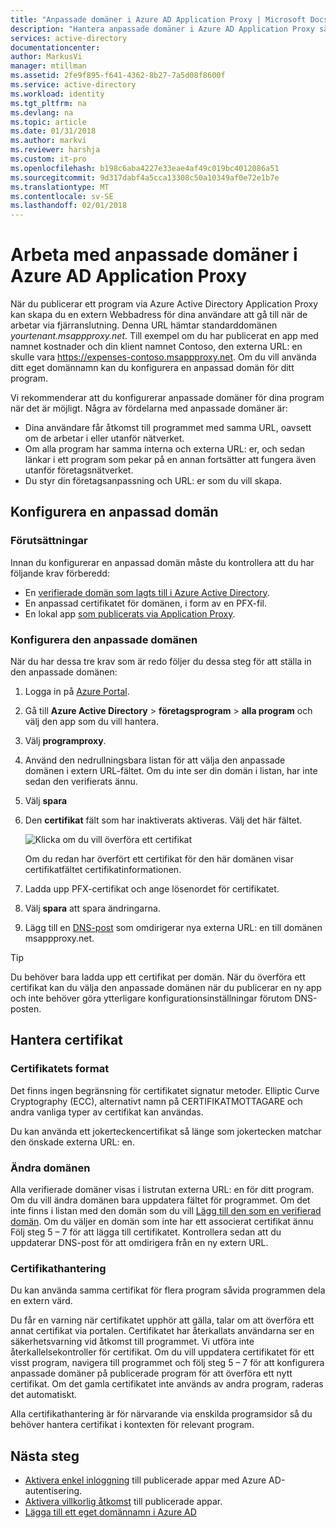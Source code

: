 ```yaml
---
title: "Anpassade domäner i Azure AD Application Proxy | Microsoft Docs"
description: "Hantera anpassade domäner i Azure AD Application Proxy så att URL: en för appen är detsamma oavsett där användarna komma åt den."
services: active-directory
documentationcenter: 
author: MarkusVi
manager: mtillman
ms.assetid: 2fe9f895-f641-4362-8b27-7a5d08f8600f
ms.service: active-directory
ms.workload: identity
ms.tgt_pltfrm: na
ms.devlang: na
ms.topic: article
ms.date: 01/31/2018
ms.author: markvi
ms.reviewer: harshja
ms.custom: it-pro
ms.openlocfilehash: b198c6aba4227e33eae4af49c019bc4012086a51
ms.sourcegitcommit: 9d317dabf4a5cca13308c50a10349af0e72e1b7e
ms.translationtype: MT
ms.contentlocale: sv-SE
ms.lasthandoff: 02/01/2018
---
```

# <a name="working-with-custom-domains-in-azure-ad-application-proxy"></a>Arbeta med anpassade domäner i Azure AD Application Proxy

När du publicerar ett program via Azure Active Directory Application Proxy kan skapa du en extern Webbadress för dina användare att gå till när de arbetar via fjärranslutning. Denna URL hämtar standarddomänen *yourtenant.msappproxy.net*. Till exempel om du har publicerat en app med namnet kostnader och din klient namnet Contoso, den externa URL: en skulle vara https://expenses-contoso.msappproxy.net. Om du vill använda ditt eget domännamn kan du konfigurera en anpassad domän för ditt program. 

Vi rekommenderar att du konfigurerar anpassade domäner för dina program när det är möjligt. Några av fördelarna med anpassade domäner är:

- Dina användare får åtkomst till programmet med samma URL, oavsett om de arbetar i eller utanför nätverket.
- Om alla program har samma interna och externa URL: er, och sedan länkar i ett program som pekar på en annan fortsätter att fungera även utanför företagsnätverket. 
- Du styr din företagsanpassning och URL: er som du vill skapa. 


## <a name="configure-a-custom-domain"></a>Konfigurera en anpassad domän

### <a name="prerequisites"></a>Förutsättningar

Innan du konfigurerar en anpassad domän måste du kontrollera att du har följande krav förberedd: 
- En [verifierade domän som lagts till i Azure Active Directory](active-directory-domains-add-azure-portal.md).
- En anpassad certifikatet för domänen, i form av en PFX-fil. 
- En lokal app [som publicerats via Application Proxy](application-proxy-publish-azure-portal.md).

### <a name="configure-your-custom-domain"></a>Konfigurera den anpassade domänen

När du har dessa tre krav som är redo följer du dessa steg för att ställa in den anpassade domänen:

1. Logga in på [Azure Portal](https://portal.azure.com).
2. Gå till **Azure Active Directory** > **företagsprogram** > **alla program** och välj den app som du vill hantera.
3. Välj **programproxy**. 
4. Använd den nedrullningsbara listan för att välja den anpassade domänen i extern URL-fältet. Om du inte ser din domän i listan, har inte sedan den verifierats ännu. 
5. Välj **spara**
5. Den **certifikat** fält som har inaktiverats aktiveras. Välj det här fältet. 

   ![Klicka om du vill överföra ett certifikat](./media/active-directory-application-proxy-custom-domains/certificate.png)

   Om du redan har överfört ett certifikat för den här domänen visar certifikatfältet certifikatinformationen. 

6. Ladda upp PFX-certifikat och ange lösenordet för certifikatet. 
7. Välj **spara** att spara ändringarna. 
8. Lägg till en [DNS-post](../dns/dns-operations-recordsets-portal.md) som omdirigerar nya externa URL: en till domänen msappproxy.net. 

>[!TIP] 
>Du behöver bara ladda upp ett certifikat per domän. När du överföra ett certifikat kan du välja den anpassade domänen när du publicerar en ny app och inte behöver göra ytterligare konfigurationsinställningar förutom DNS-posten. 

## <a name="manage-certificates"></a>Hantera certifikat

### <a name="certificate-format"></a>Certifikatets format
Det finns ingen begränsning för certifikatet signatur metoder. Elliptic Curve Cryptography (ECC), alternativt namn på CERTIFIKATMOTTAGARE och andra vanliga typer av certifikat kan användas. 

Du kan använda ett jokerteckencertifikat så länge som jokertecken matchar den önskade externa URL: en. 

### <a name="changing-the-domain"></a>Ändra domänen
Alla verifierade domäner visas i listrutan externa URL: en för ditt program. Om du vill ändra domänen bara uppdatera fältet för programmet. Om det inte finns i listan med den domän som du vill [Lägg till den som en verifierad domän](active-directory-domains-add-azure-portal.md). Om du väljer en domän som inte har ett associerat certifikat ännu Följ steg 5 – 7 för att lägga till certifikatet. Kontrollera sedan att du uppdaterar DNS-post för att omdirigera från en ny extern URL. 

### <a name="certificate-management"></a>Certifikathantering
Du kan använda samma certifikat för flera program såvida programmen dela en extern värd. 

Du får en varning när certifikatet upphör att gälla, talar om att överföra ett annat certifikat via portalen. Certifikatet har återkallats användarna ser en säkerhetsvarning vid åtkomst till programmet. Vi utföra inte återkallelsekontroller för certifikat.  Om du vill uppdatera certifikatet för ett visst program, navigera till programmet och följ steg 5 – 7 för att konfigurera anpassade domäner på publicerade program för att överföra ett nytt certifikat. Om det gamla certifikatet inte används av andra program, raderas det automatiskt. 

Alla certifikathantering är för närvarande via enskilda programsidor så du behöver hantera certifikat i kontexten för relevant program. 

## <a name="next-steps"></a>Nästa steg
* [Aktivera enkel inloggning](active-directory-application-proxy-sso-using-kcd.md) till publicerade appar med Azure AD-autentisering.
* [Aktivera villkorlig åtkomst](application-proxy-enable-remote-access-sharepoint.md) till publicerade appar.
* [Lägga till ett eget domännamn i Azure AD](active-directory-domains-add-azure-portal.md)


